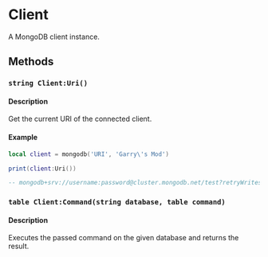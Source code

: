 # Client

A MongoDB client instance.

## Methods

### `string Client:Uri()`

#### Description

Get the current URI of the connected client.

#### Example

```lua
local client = mongodb('URI', 'Garry\'s Mod')

print(client:Uri())

-- mongodb+srv://username:password@cluster.mongodb.net/test?retryWrites=true&w=majority
```

### `table Client:Command(string database, table command)`

#### Description

Executes the passed command on the given database and returns the result.


